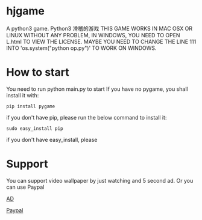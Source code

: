 # hjgame
A python3 game. Python3 滑稽的游戏
THIS GAME WORKS IN MAC OSX OR LINUX WITHOUT ANY PROBLEM, IN WINDOWS, YOU NEED TO OPEN L.html TO VIEW THE LICENSE. MAYBE YOU NEED TO CHANGE THE LINE 111 INTO 'os.system("python op.py")' TO WORK ON WINDOWS.

# How to start
You need to run python main.py to start
If you have no pygame, you shall install it with:

```
pip install pygame
```

if you don't have pip, please run the below command to install it:

```
sudo easy_install pip
```

if you don't have easy_install, please

# Support

You can support video wallpaper by just watching and 5 second ad. Or you can use Paypal

[AD](http://zipansion.com/20110541/thanks)

[Paypal](https://www.paypal.com/pools/c/86VkJFnIEp)
